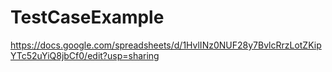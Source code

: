 # TestCaseExample
https://docs.google.com/spreadsheets/d/1HvlINz0NUF28y7BvlcRrzLotZKipYTc52uYiQ8jbCf0/edit?usp=sharing
